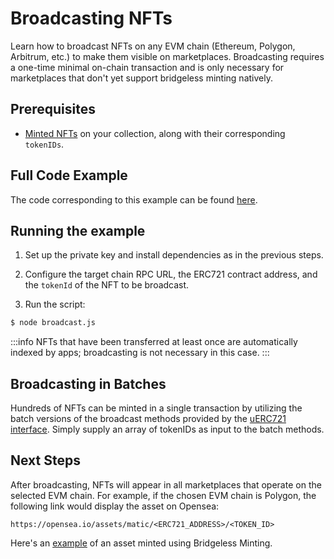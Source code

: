 # Broadcasting NFTs

Learn how to broadcast NFTs on any EVM chain (Ethereum, Polygon, Arbitrum, etc.) to make them visible on marketplaces.
Broadcasting requires a one-time minimal on-chain transaction and is only necessary for marketplaces that 
don't yet support bridgeless minting natively. 

## Prerequisites

- [Minted NFTs](/guides/evm/minting) on your collection, along with their corresponding `tokenIDs`.

## Full Code Example

The code corresponding to this example can be found [here](https://github.com/freeverseio/laos-examples/blob/main/broadcast.js).

## Running the example

1. Set up the private key and install dependencies as in the previous steps.

2. Configure the target chain RPC URL, the ERC721 contract address, and the `tokenId` of the NFT to be broadcast.

3. Run the script:
```bash
$ node broadcast.js
```

:::info
NFTs that have been transferred at least once are automatically indexed by apps; broadcasting is not necessary in this case.
:::

## Broadcasting in Batches

Hundreds of NFTs can be minted in a single transaction by utilizing the batch versions of the broadcast
methods provided by the [uERC721 interface](https://github.com/freeverseio/laos-erc721/blob/main/contracts/IERC721Broadcast.sol#L57).
Simply supply an array of tokenIDs as input to the batch methods.

## Next Steps

After broadcasting, NFTs will appear in all marketplaces that operate on the selected EVM chain.
For example, if the chosen EVM chain is Polygon, the following link would display the asset on Opensea:
```
https://opensea.io/assets/matic/<ERC721_ADDRESS>/<TOKEN_ID>
```
Here's an [example](https://opensea.io/assets/matic/0x2f40c1f77ea0634ac917dec84b1f81ce15168f60/86651101796081652033016986086165155778491717863179337049323432681988042343796)
of an asset minted using Bridgeless Minting.